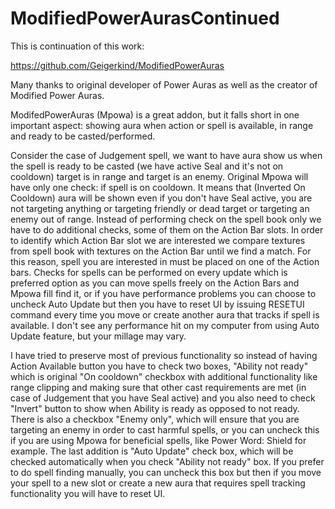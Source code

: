 # ModifiedPowerAurasContinued


This is continuation of this work: 


https://github.com/Geigerkind/ModifiedPowerAuras


Many thanks to original developer of Power Auras as well as the 
creator of Modified Power Auras.
	
ModifedPowerAuras (Mpowa) is a great addon, but it falls short in 
one important aspect: showing aura when 
action or spell is available, in 
range and ready to be casted/performed.


Consider the case of Judgement spell, we want to have aura show us 
when the spell is ready to be casted 
(we have active Seal and it's not on 
cooldown) target is in range and target is an enemy. Original Mpowa 
will 
have only one check: if spell is on cooldown. It means that (Inverted On 
Cooldown) aura will be shown 
even if you don't have Seal active, you are 
not targeting anything or targeting friendly or dead target or 
targeting 
an enemy out of range. Instead of performing check on the spell book only 
we have to do additional 
checks, some of them on the Action Bar slots. In 
order to identify which Action Bar slot we are interested 
we compare 
textures from spell book with textures on the Action Bar until we find a 
match. For this reason, 
spell you are interested in must be placed on one 
of the Action bars. Checks for spells can be performed on 
every update 
which is preferred option as you can move spells freely on the Action 
Bars and Mpowa fill find it, 
or if you have performance problems you can 
choose to uncheck Auto Update but then you have to reset UI by 
issuing 
RESETUI command every time you move or create another aura that tracks if 
spell is available. I don't see
 any performance hit on my computer from 
using Auto Update feature, but your millage may vary.


I have tried to preserve most of previous functionality so instead 
of having Action Available button you have to
 check two boxes, "Ability 
not ready" which is original "On cooldown" checkbox with additional 
functionality like 
range clipping and making sure that other cast 
requirements are met (in case of Judgement that you have Seal active) 
and 
you also need to check "Invert" button to show when Ability is ready as 
opposed to not ready. There is also a 
checkbox "Enemy only", which will 
ensure that you are targeting an enemy in order to cast harmful spells, 
or you 
can uncheck this if you are using Mpowa for beneficial spells, 
like Power Word: Shield for example. The last addition 
is "Auto Update" 
check box, which will be checked automatically when you check "Ability 
not ready" box. If you prefer 
to do spell finding manually, you can 
uncheck this box but then if you move your spell to a new slot or create 
a 
new aura that requires spell tracking functionality you will have to 
reset UI. 
